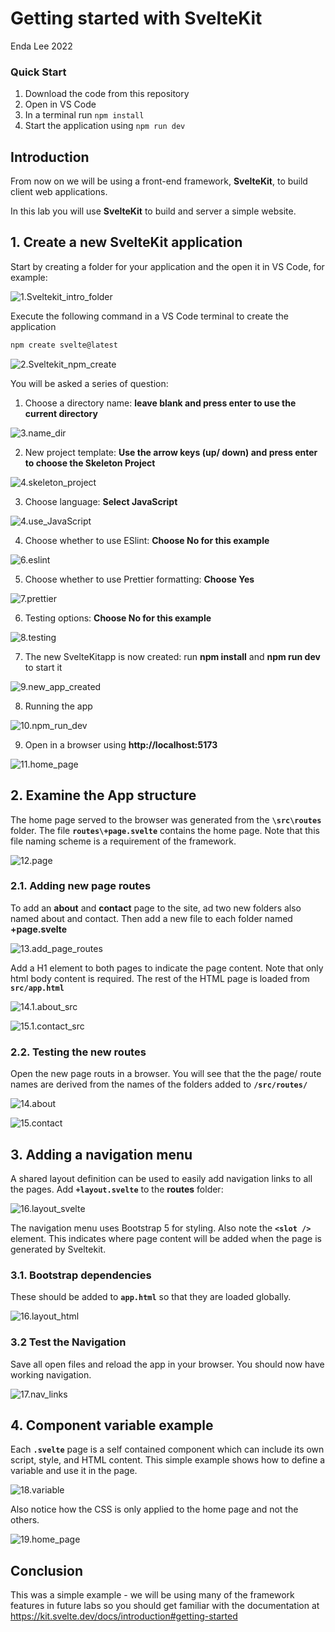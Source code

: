 # Getting started with SvelteKit

Enda Lee 2022

### Quick Start

1. Download the code from this repository
2. Open in VS Code
3. In a terminal run `npm install`
4. Start the application using `npm run dev`

## Introduction

From now on we will be using a front-end framework, **SvelteKit**, to build client web applications.

In this lab you will use **SvelteKit** to build and server a simple website.



## 1. Create a new SvelteKit application

Start by creating a folder for your application and the open it in VS Code, for example:

![1.Sveltekit_intro_folder](./media/1.Sveltekit_intro_folder.png)



Execute the following command in a VS Code terminal to create the application

```bash
npm create svelte@latest
```

![2.Sveltekit_npm_create](./media/2.Sveltekit_npm_create.png)



You will be asked a series of question:

1. Choose a directory name: **leave blank and press enter to use the current directory**

![3.name_dir](./media/3.name_dir.png)

2. New project template: **Use the arrow keys (up/ down) and press enter to choose the Skeleton Project**

![4.skeleton_project](./media/4.skeleton_project.png)

3. Choose language: **Select JavaScript**

![4.use_JavaScript](./media/4.use_JavaScript.png)

4. Choose whether to use ESlint: **Choose No for this example**

![6.eslint](./media/6.eslint.png)

5. Choose whether to use Prettier formatting: **Choose Yes**

![7.prettier](./media/7.prettier.png)

6. Testing options: **Choose No for this example**

![8.testing](./media/8.testing.png)

7. The new SvelteKitapp is now created: run **npm install** and **npm run dev** to start it

![9.new_app_created](./media/9.new_app_created.png)

8. Running the app

![10.npm_run_dev](./media/10.npm_run_dev.png)

9. Open in a browser using **http://localhost:5173**

![11.home_page](./media/11.home_page.png)





## 2. Examine the App structure

The home page served to the browser was generated from the **```\src\routes```** folder. The file **```routes\+page.svelte```** contains the home page. Note that this file naming scheme is a requirement  of the framework.

![12.page](./media/12.page.png)



### 2.1. Adding new page routes

 To add an **about** and **contact** page to the site, ad two new folders also named about and contact. Then add a new file to each folder named **+page.svelte** 

![13.add_page_routes](./media/13.add_page_routes.png)



Add a H1 element to both pages to indicate the page content. Note that only html body content is required. The rest of the HTML page is loaded from **```src/app.html```**

![14.1.about_src](./media/14.1.about_src.png)

![15.1.contact_src](./media/15.1.contact_src.png)



### 2.2. Testing the new routes

Open the new page routs in a browser. You will see that the the page/ route names are derived from the names of the folders added to **```/src/routes/```**

![14.about](./media/14.about.png)

![15.contact](./media/15.contact.png)



## 3. Adding a navigation menu

A shared layout definition can be used to easily add navigation links to all the pages. Add **```+layout.svelte```** to the **routes** folder:

![16.layout_svelte](./media/16.layout_svelte.png)

The navigation menu uses Bootstrap 5 for styling. Also note the **```<slot />```** element. This indicates where page content will be added when the page is generated by Sveltekit.



### 3.1. Bootstrap dependencies

These should be added to **```app.html```** so that they are loaded globally.

![16.layout_html](./media/16.layout_html.png)



### 3.2 Test the Navigation

Save all open files and reload the app in your browser. You should now have working navigation.

![17.nav_links](./media/17.nav_links.png)



## 4. Component variable example

Each **```.svelte```** page is a self contained component which can include its own script, style, and HTML content. This simple example shows how to define a variable and use it in the page.

 ![18.variable](./media/18.variable.png)



Also notice how the CSS is only applied to the home page and not the others.



![19.home_page](./media/19.home_page.png)



## Conclusion

This was a simple example - we will be using many of the framework features in future labs so you should get familiar with the documentation at https://kit.svelte.dev/docs/introduction#getting-started



